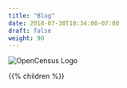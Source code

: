```yaml
---
title: "Blog"
date: 2018-07-30T18:34:00-07:00
draft: false
weight: 90
---
```


![OpenCensus Logo](https://opencensus.io/img/logo-sm.svg)

{{% children %}}
